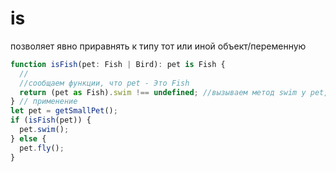 # is

позволяет явно приравнять к типу тот или иной объект/переменную

```ts
function isFish(pet: Fish | Bird): pet is Fish {
  //
  //сообщаем функции, что pet - Это Fish
  return (pet as Fish).swim !== undefined; //вызываем метод swim у pet, если он есть, то вернутся true
} // применение
let pet = getSmallPet();
if (isFish(pet)) {
  pet.swim();
} else {
  pet.fly();
}
```
